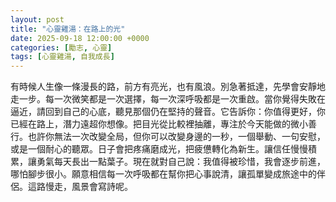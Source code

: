 ```yaml
---
layout: post
title: "心靈雞湯：在路上的光"
date: 2025-09-18 12:00:00 +0000
categories: [勵志, 心靈]
tags: [心靈雞湯, 自我成長]
---
```


有時候人生像一條漫長的路，前方有亮光，也有風浪。別急著抵達，先學會安靜地走一步。每一次微笑都是一次選擇，每一次深呼吸都是一次重啟。當你覺得失敗在逼近，請回到自己的心底，聽見那個仍在堅持的聲音。它告訴你：你值得更好，你已經在路上，潛力遠超你想像。把目光從比較裡抽離，專注於今天能做的微小善行。也許你無法一次改變全局，但你可以改變身邊的一秒，一個舉動、一句安慰，或是一個耐心的聽眾。日子會把疼痛磨成光，把疲憊轉化為新生。讓信任慢慢積累，讓勇氣每天長出一點葉子。現在就對自己說：我值得被珍惜，我會逐步前進，哪怕腳步很小。願意相信每一次呼吸都在幫你把心事說清，讓孤單變成旅途中的伴侶。這路慢走，風景會寫詩呢。